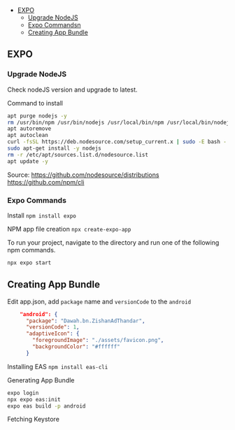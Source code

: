 - [EXPO](#expo)
  - [Upgrade NodeJS](#upgrade-nodejs)
  - [Expo Commandsn](#expo-commands)
  - [Creating App Bundle](#creating-app-bundle)

## EXPO

### Upgrade NodeJS
Check nodeJS version and upgrade to latest. 

Command to install
```bash
apt purge nodejs -y
rm /usr/bin/npm /usr/bin/nodejs /usr/local/bin/npm /usr/local/bin/nodejs
apt autoremove
apt autoclean
curl -fsSL https://deb.nodesource.com/setup_current.x | sudo -E bash - &&\
sudo apt-get install -y nodejs
rm -r /etc/apt/sources.list.d/nodesource.list
apt update -y
```

Source: https://github.com/nodesource/distributions https://github.com/npm/cli

### Expo Commands

Install `npm install expo`

NPM app file creation `npx create-expo-app`

To run your project, navigate to the directory and run one of the following npm commands.
```bash
npx expo start
```

## Creating App Bundle

Edit app.json, add `package` name and `versionCode` to the `android`  

```json
    "android": {
      "package": "Dawah.bn.ZishanAdThandar",
      "versionCode": 1,
      "adaptiveIcon": {
        "foregroundImage": "./assets/favicon.png",
        "backgroundColor": "#ffffff"
      }
```

Installing EAS `npm install eas-cli`

Generating App Bundle
```bash
expo login
npx expo eas:init
expo eas build -p android
```

Fetching Keystore
```bash

```

